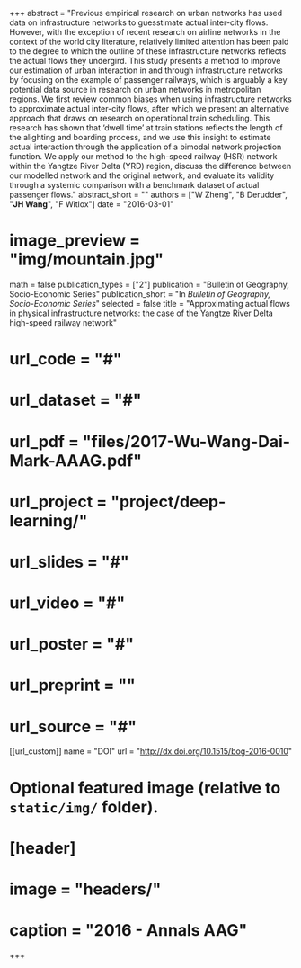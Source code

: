 +++
abstract = "Previous empirical research on urban networks has used data on infrastructure networks to guesstimate actual inter-city flows. However, with the exception of recent research on airline networks in the context of the world city literature, relatively limited attention has been paid to the degree to which the outline of these infrastructure networks reflects the actual flows they undergird. This study presents a method to improve our estimation of urban interaction in and through infrastructure networks by focusing on the example of passenger railways, which is arguably a key potential data source in research on urban networks in metropolitan regions. We first review common biases when using infrastructure networks to approximate actual inter-city flows, after which we present an alternative approach that draws on research on operational train scheduling. This research has shown that ‘dwell time’ at train stations reflects the length of the alighting and boarding process, and we use this insight to estimate actual interaction through the application of a bimodal network projection function. We apply our method to the high-speed railway (HSR) network within the Yangtze River Delta (YRD) region, discuss the difference between our modelled network and the original network, and evaluate its validity through a systemic comparison with a benchmark dataset of actual passenger flows."
abstract_short = ""
authors = ["W Zheng", "B Derudder", "**JH Wang**", "F Witlox"]
date = "2016-03-01"
# image_preview = "img/mountain.jpg"
math = false
publication_types = ["2"]
publication = "Bulletin of Geography, Socio-Economic Series"
publication_short = "In *Bulletin of Geography, Socio-Economic Series*"
selected = false
title = "Approximating actual flows in physical infrastructure networks: the case of the Yangtze River Delta high-speed railway network"
# url_code = "#"
# url_dataset = "#"
# url_pdf = "files/2017-Wu-Wang-Dai-Mark-AAAG.pdf"
# url_project = "project/deep-learning/"
# url_slides = "#"
# url_video = "#"
# url_poster = "#"
# url_preprint = ""
# url_source = "#"

[[url_custom]]
name = "DOI"
url = "http://dx.doi.org/10.1515/bog-2016-0010"

# Optional featured image (relative to `static/img/` folder).
# [header]
# image = "headers/"
# caption = "2016 - Annals AAG"

+++


